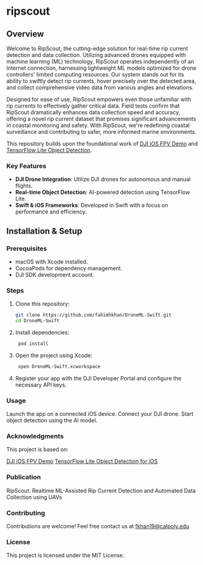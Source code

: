 # ripscout

## Overview  
Welcome to RipScout, the cutting-edge solution for real-time rip current detection and data collection. Utilizing advanced drones equipped with machine learning (ML) technology, RipScout operates independently of an Internet connection, harnessing lightweight ML models optimized for drone controllers' limited computing resources. Our system stands out for its ability to swiftly detect rip currents, hover precisely over the detected area, and collect comprehensive video data from various angles and elevations. 

Designed for ease of use, RipScout empowers even those unfamiliar with rip currents to effectively gather critical data. Field tests confirm that RipScout dramatically enhances data collection speed and accuracy, offering a novel rip current dataset that promises significant advancements in coastal monitoring and safety. With RipScout, we're redefining coastal surveillance and contributing to safer, more informed marine environments.

This repository builds upon the foundational work of [DJI iOS FPV Demo](https://github.com/DJI-Mobile-SDK-Tutorials/iOS-FPVDemo) and [TensorFlow Lite Object Detection](https://github.com/tensorflow/examples/tree/master/lite/examples/object_detection/ios).  

### Key Features  
- **DJI Drone Integration**: Utilize DJI drones for autonomous and manual flights.  
- **Real-time Object Detection**: AI-powered detection using TensorFlow Lite.  
- **Swift & iOS Frameworks**: Developed in Swift with a focus on performance and efficiency. 

## Installation & Setup  
### Prerequisites  
- macOS with Xcode installed.  
- CocoaPods for dependency management.  
- DJI SDK development account.  

### Steps  
1. Clone this repository:  
   ```sh
   git clone https://github.com/fahimhkhan/DroneML-Swift.git
   cd DroneML-Swift

2. Install dependencies:
   ```sh
    pod install

3. Open the project using Xcode:
   ```sh
    open DroneML-Swift.xcworkspace
4. Register your app with the DJI Developer Portal and configure the necessary API keys.


### Usage
Launch the app on a connected iOS device.
Connect your DJI drone.
Start object detection using the AI model.

### Acknowledgments
This project is based on:

[DJI iOS FPV Demo](https://github.com/DJI-Mobile-SDK-Tutorials/iOS-FPVDemo)
[TensorFlow Lite Object Detection for iOS](https://github.com/tensorflow/examples/tree/master/lite/examples/object_detection/ios)

### Publication
RipScout: Realtime ML-Assisted Rip Current Detection and Automated Data Collection using UAVs

### Contributing
Contributions are welcome! Feel free contact us at fkhan19@calpoly.edu

### License
This project is licensed under the MIT License.

